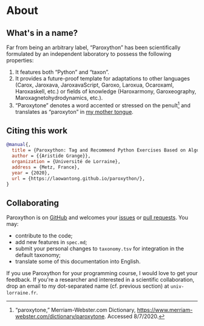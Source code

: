 # About

## What's in a name?

Far from being an arbitrary label, “Paroxython” has been scientifically formulated by an independent laboratory to possess the following properties:

1. It features both “Python” and “taxon”.
2. It provides a future-proof template for adaptations to other languages (Carox, Jaroxava, JaroxavaScript, Garoxo, Laroxua, Ocaroxaml, Haroxaskell, etc.) or fields of knowledge (Haroxarmony, Garoxeography, Maroxagnetohydrodynamics, etc.).
3. “Paroxytone” denotes a word accented or stressed on the penult[^paroxytone] and translates as “paroxyton” in [my mother tongue](https://youtu.be/M9DCAFUerzs).

[^paroxytone]:
    “paroxytone,” Merriam-Webster.com Dictionary, https://www.merriam-webster.com/dictionary/paroxytone. Accessed 8/7/2020.


## Citing this work

```bibtex
@manual{,
  title = {Paroxython: Tag and Recommend Python Exercises Based on Algorithmic Features},
  author = {{Aristide Grange}},
  organization = {Université de Lorraine},
  address = {Metz, France},
  year = {2020},
  url = {https://laowantong.github.io/paroxython/},
}
```

## Collaborating

Paroxython is on [GitHub](https://github.com/laowantong/paroxython) and welcomes your [issues](https://github.com/laowantong/paroxython/issues) or [pull requests](https://github.com/laowantong/paroxython/pulls). You may:

- contribute to the code;
- add new features in `spec.md`;
- submit your personal changes to `taxonomy.tsv` for integration in the default taxonomy;
- translate some of this documentation into English.

If you use Paroxython for your programming course, I would love to get your feedback. If you're a researcher and interested in a scientific collaboration, drop an email to my dot-separated name (cf. previous section) at `univ-lorraine.fr`.

